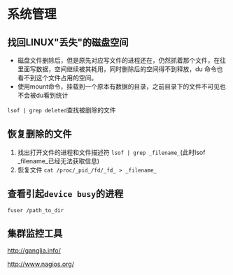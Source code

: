 # 系统管理

## 找回LINUX"丢失"的磁盘空间
   * 磁盘文件删除后，但是原先对应写文件的进程还在，仍然抓着那个文件，在往里面写数据，空间继续被其耗用，同时删除后的空间得不到释放，du 命令也看不到这个文件占用的空间。
   * 使用mount命令，挂载到一个原本有数据的目录，之前目录下的文件不可见也不会被du看到统计

`lsof | grep deleted`查找被删除的文件

## 恢复删除的文件
   1. 找出打开文件的进程和文件描述符
   `lsof | grep _filename_`(此时lsof _filename_已经无法获取信息)
   2. 恢复文件
   `cat /proc/_pid_/fd/_fd_ > _filename_ `

## 查看引起`device busy`的进程
   `fuser /path_to_dir`

## 集群监控工具
http://ganglia.info/

http://www.nagios.org/
